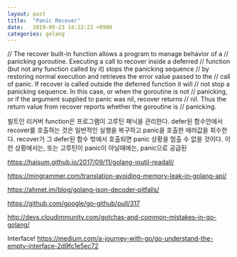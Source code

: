 ```yaml
---
layout: post
title:  "Panic Recover"
date:   2019-09-23 14:22:22 +0900
categories: golang
---
```


// The recover built-in function allows a program to manage behavior of a
	// panicking goroutine. Executing a call to recover inside a deferred
	// function (but not any function called by it) stops the panicking sequence
	// by restoring normal execution and retrieves the error value passed to the
	// call of panic. If recover is called outside the deferred function it will
	// not stop a panicking sequence. In this case, or when the goroutine is not
	// panicking, or if the argument supplied to panic was nil, recover returns
	// nil. Thus the return value from recover reports whether the goroutine is
	// panicking.

빌트인 리커버 function은 프로그램이 고루틴 패닉을 관리한다. defer된 함수안에서 recover를 호출하는 것은 일반적인 실행을 복구하고 panic을 호출한 에러값을 회수한다. recover가 그 defer된 함수 밖에서 호출되면 panic 상황을 멈출 수 없을 것이다. 이런 상황에서는, 또는 고루틴이 panic이 아닐때에는, panic으로 공급된

https://haisum.github.io/2017/09/11/golang-ioutil-readall/

https://mingrammer.com/translation-avoiding-memory-leak-in-golang-api/

https://ahmet.im/blog/golang-json-decoder-pitfalls/

https://github.com/google/go-github/pull/317

http://devs.cloudimmunity.com/gotchas-and-common-mistakes-in-go-golang/

Interface!
https://medium.com/a-journey-with-go/go-understand-the-empty-interface-2d9fc1e5ec72